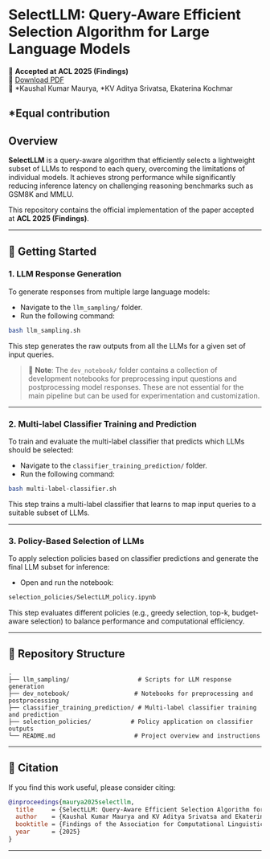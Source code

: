 # SelectLLM: Query-Aware Efficient Selection Algorithm for Large Language Models

📌 **Accepted at ACL 2025 (Findings)**  
📄 [Download PDF](https://arxiv.org/abs/2408.08545)  
🧠 *Kaushal Kumar Maurya, *KV Aditya Srivatsa, Ekaterina Kochmar

*Equal contribution
---

## Overview

**SelectLLM** is a query-aware algorithm that efficiently selects a lightweight subset of LLMs to respond to each query, overcoming the limitations of individual models. It achieves strong performance while significantly reducing inference latency on challenging reasoning benchmarks such as GSM8K and MMLU.

This repository contains the official implementation of the paper accepted at **ACL 2025 (Findings)**.

---

## 🔧 Getting Started

### 1. **LLM Response Generation**

To generate responses from multiple large language models:

- Navigate to the `llm_sampling/` folder.
- Run the following command:

```bash
bash llm_sampling.sh
```

This step generates the raw outputs from all the LLMs for a given set of input queries.

> 📓 **Note**: The `dev_notebook/` folder contains a collection of development notebooks for preprocessing input questions and postprocessing model responses. These are not essential for the main pipeline but can be used for experimentation and customization.

---

### 2. **Multi-label Classifier Training and Prediction**

To train and evaluate the multi-label classifier that predicts which LLMs should be selected:

- Navigate to the `classifier_training_prediction/` folder.
- Run the following command:

```bash
bash multi-label-classifier.sh
```

This step trains a multi-label classifier that learns to map input queries to a suitable subset of LLMs.

---

### 3. **Policy-Based Selection of LLMs**

To apply selection policies based on classifier predictions and generate the final LLM subset for inference:

- Open and run the notebook:

```bash
selection_policies/SelectLLM_policy.ipynb
```

This step evaluates different policies (e.g., greedy selection, top-k, budget-aware selection) to balance performance and computational efficiency.

---

## 📂 Repository Structure

```
.
├── llm_sampling/                   # Scripts for LLM response generation
├── dev_notebook/                  # Notebooks for preprocessing and postprocessing
├── classifier_training_prediction/ # Multi-label classifier training and prediction
├── selection_policies/           # Policy application on classifier outputs
└── README.md                      # Project overview and instructions
```

---

## 📌 Citation

If you find this work useful, please consider citing:

```bibtex
@inproceedings{maurya2025selectllm,
  title     = {SelectLLM: Query-Aware Efficient Selection Algorithm for Large Language Models},
  author    = {Kaushal Kumar Maurya and KV Aditya Srivatsa and Ekaterina Kochmar},
  booktitle = {Findings of the Association for Computational Linguistics: ACL 2025},
  year      = {2025}
}
```

---
